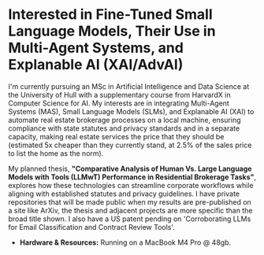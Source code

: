 # Interested in Fine-Tuned Small Language Models, Their Use in Multi-Agent Systems, and Explanable AI (XAI/AdvAI)

I'm currently pursuing an MSc in Artificial Intelligence and Data Science at the University of Hull with a supplementary course from HarvardX in Computer Science for AI. My interests are in integrating Multi-Agent Systems (MAS), Small Language Models (SLMs), and Explanable AI (XAI) to automate real estate brokerage processes on a local machine, ensuring compliance with state statutes and privacy standards and in a separate capacity, making real estate services the price that they should be (estimated 5x cheaper than they currently stand, at 2.5% of the sales price to list the home as the norm).

My planned thesis, **"Comparative Analysis of Human Vs. Large Language Models with Tools (LLMwT) Performance in Residential Brokerage Tasks"**, explores how these technologies can streamline corporate workflows while aligning with established statutes and privacy guidelines. I have private repositories that will be made public when my results are pre-published on a site like ArXiv, the thesis and adjacent projects are more specific than the broad title shown. I also have a US patent pending on 'Corroborating LLMs for Email Classification and Contract Review Tools'.

- **Hardware & Resources:** Running on a MacBook M4 Pro @ 48gb.

